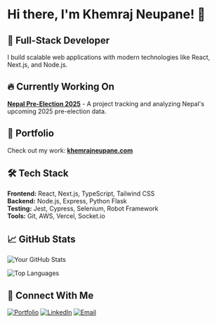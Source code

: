 # Hi there, I'm Khemraj Neupane! 👋

## 🚀 Full-Stack Developer
I build scalable web applications with modern technologies like React, Next.js, and Node.js.

## 🔥 Currently Working On
**[Nepal Pre-Election 2025](https://nepal-election.vercel.app/)** - A project tracking and analyzing Nepal's upcoming 2025 pre-election data.

## 💼 Portfolio
Check out my work: **[khemrajneupane.com](https://www.khemrajneupane.com/)**

## 🛠️ Tech Stack
**Frontend:** React, Next.js, TypeScript, Tailwind CSS  
**Backend:** Node.js, Express, Python Flask  
**Testing:** Jest, Cypress, Selenium, Robot Framework  
**Tools:** Git, AWS, Vercel, Socket.io

## 📈 GitHub Stats

![Your GitHub Stats](https://github-readme-stats.vercel.app/api?username=khemrjneupane&show_icons=true&theme=default)

![Top Languages](https://github-readme-stats.vercel.app/api/top-langs/?username=khemrjneupane&layout=compact&theme=default)

## 🔗 Connect With Me
[![Portfolio](https://img.shields.io/badge/Portfolio-000?style=for-the-badge&logo=vercel&logoColor=white)](https://www.khemrajneupane.com/)
[![LinkedIn](https://img.shields.io/badge/LinkedIn-0A66C2?style=for-the-badge&logo=linkedin&logoColor=white)](https://www.linkedin.com/in/khemrajneupane)
[![Email](https://img.shields.io/badge/Email-D14836?style=for-the-badge&logo=gmail&logoColor=white)](mailto:khemrjneupane@gmail.com)
